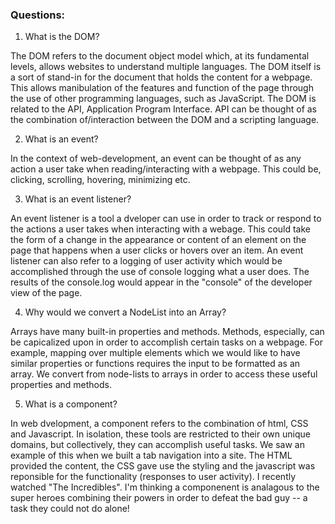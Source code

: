 ### Questions:
1. What is the DOM?

The DOM refers to the document object model which, at its fundamental levels, allows websites to understand multiple languages.  The DOM itself is a sort of stand-in for the document that holds the content for a webpage.  This allows manibulation of the features and function of the page through the use of other programming languages, such as JavaScript.  The DOM is related to the API, Application Program Interface.  API can be thought of as the combination of/interaction between the DOM and a scripting language.  

2. What is an event?

In the context of web-development, an event can be thought of as any action a user take when reading/interacting with a webpage.  This could be, clicking, scrolling, hovering, minimizing etc. 

3. What is an event listener?

An event listener is a tool a dveloper can use in order to track or respond to the actions a user takes when interacting with a webage.  This could take the form of a change in the appearance or content of an element on the page that happens when a user clicks or hovers over an item.  An event listener can also refer to a logging of user activity which would be accomplished through the use of console logging what a user does.  The results of the console.log would appear in the "console" of the developer view of the page. 


4. Why would we convert a NodeList into an Array?

Arrays have many built-in properties and methods.  Methods, especially, can be capicalized upon in order to accomplish certain tasks on a webpage.  For example, mapping over multiple elements which we would like to have similar properties or functions requires the input to be formatted as an array.  We convert from node-lists to arrays in order to access these useful properties and methods.

5. What is a component? 

In web dvelopment, a component refers to the combination of html, CSS and Javascript.  In isolation, these tools are restricted to their own unique domains, but collectively, they can accomplish useful tasks.  We saw an example of this when we built a tab navigation into a site.  The HTML provided the content, the CSS gave use the styling and the javascript was reponsible for the functionality (responses to user activity).  I recently watched "The Incredibles".  I'm thinking a componenent is analagous to the super heroes combining their powers in order to defeat the bad guy -- a task they could not do alone!
